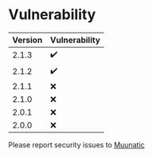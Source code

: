 # Vulnerability

|Version|Vulnerability|
|-|-|
|2.1.3|:heavy_check_mark:|
|2.1.2|:heavy_check_mark:|
|2.1.1|:x:|
|2.1.0|:x:|
|2.0.1|:x:|
|2.0.0|:x:|

Please report security issues to [Muunatic](mailto:muunatic@esrynt.org)
